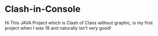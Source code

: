 # Clash-in-Console
Hi
This JAVA Project which is Clash of Clans without graphic, is my first project when I was 18 and naturally isn't very good!

